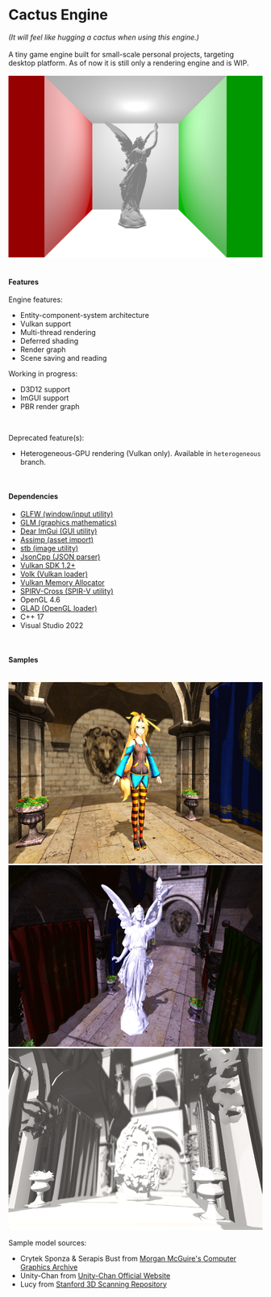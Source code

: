 # Cactus Engine
*(It will feel like hugging a cactus when using this engine.)*<br/><br/>A tiny game engine built for small-scale personal projects, targeting desktop platform. As of now it is still only a rendering engine and is WIP.
<br/><br/><img src="/README_pix/Screenshot_0.png" width="640" height="360">
<br/>
<br/>

#### Features

Engine features:

- Entity-component-system architecture
- Vulkan support
- Multi-thread rendering
- Deferred shading
- Render graph
- Scene saving and reading

Working in progress:

* D3D12 support
* ImGUI support
* PBR render graph

<br/>

Deprecated feature(s):

- Heterogeneous-GPU rendering (Vulkan only). Available in `heterogeneous` branch.

<br/>

#### Dependencies

- [GLFW (window/input utility)](https://github.com/glfw/glfw)
- [GLM (graphics mathematics)](https://github.com/g-truc/glm)
- [Dear ImGui (GUI utility)](https://github.com/ocornut/imgui)
- [Assimp (asset import)](https://github.com/assimp/assimp)
- [stb (image utility)](https://github.com/nothings/stb)
- [JsonCpp (JSON parser)](https://github.com/open-source-parsers/jsoncpp)
- [Vulkan SDK 1.2+](https://www.lunarg.com/vulkan-sdk/)
- [Volk (Vulkan loader)](https://github.com/zeux/volk)
- [Vulkan Memory Allocator](https://github.com/GPUOpen-LibrariesAndSDKs/VulkanMemoryAllocator)
- [SPIRV-Cross (SPIR-V utility)](https://github.com/KhronosGroup/SPIRV-Cross)
- OpenGL 4.6
- [GLAD (OpenGL loader)](https://github.com/Dav1dde/glad/tree/master)
- C++ 17
- Visual Studio 2022

<br/>

#### Samples

<br/>

<img src="/README_pix/Screenshot_1.png" width="640" height="360">

<img src="/README_pix/Screenshot_2.png" width="640" height="360">

<img src="/README_pix/Screenshot_3.png" width="640" height="360">

Sample model sources:

- Crytek Sponza & Serapis Bust from [Morgan McGuire's Computer Graphics Archive](https://casual-effects.com/data)
- Unity-Chan from [Unity-Chan Official Website](https://unity-chan.com/)
- Lucy from [Stanford 3D Scanning Repository](http://graphics.stanford.edu/data/3Dscanrep/)